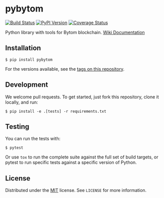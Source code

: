 # pybytom

[![Build Status](https://travis-ci.org/meherett/pybytom.svg?branch=master)](https://travis-ci.org/meherett/pybytom)
[![PyPI Version](https://img.shields.io/pypi/v/pybytom.svg?color=blue)](https://pypi.org/project/pybytom)
[![Coverage Status](https://coveralls.io/repos/github/meherett/pybytom/badge.svg?branch=master&kill_cache=1)](https://coveralls.io/github/meherett/pybytom?branch=master)

Python library with tools for Bytom blockchain. [Wiki Documentation](https://github.com/meherett/pybytom/wiki)

## Installation

```
$ pip install pybytom
```

For the versions available, see the [tags on this repository](https://github.com/meherett/pybytom/tags).

## Development

We welcome pull requests. To get started, just fork this repository, clone it locally, and run:

```
$ pip install -e .[tests] -r requirements.txt
```

## Testing

You can run the tests with:

```
$ pytest
```

Or use `tox` to run the complete suite against the full set of build targets, or pytest to run specific 
tests against a specific version of Python.

## License

Distributed under the [MIT](https://github.com/meherett/pybytom/blob/master/LICENSE) license. See ``LICENSE`` for more information.
